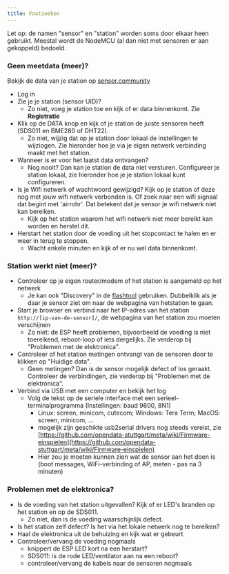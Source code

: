 ```yaml
---
title: Foutzoeken
---
```


Let op: de namen "sensor" en "station" worden soms door elkaar heen gebruikt. Meestal wordt de NodeMCU (al dan niet met sensoren er aan gekoppeld) bedoeld.

### Geen meetdata (meer)?
Bekijk de data van je station op [sensor.community](https://devices.sensor.community/sensors)
* Log in
* Zie je je station (sensor UID)? 
  * Zo niet, voeg je station toe en kijk of er data binnenkomt. Zie __Registratie__
* Klik op de DATA knop en kijk of je station de juiste sensoren heeft (SDS011 en BME280 of DHT22).
  * Zo niet, wijzig dat op je station door lokaal de instellingen te wijziogen. Zie hieronder hoe je via je eigen netwerk verbinding maakt met het station.
* Wanneer is er voor het laatst data ontvangen?
  * Nog nooit? Dan kan je station de data niet versturen. Configureer je station lokaal, zie hieronder hoe je je station lokaal kunt configureren. 
* Is je Wifi netwerk of wachtwoord gewijzigd? Kijk op je station of deze nog met jouw wifi netwerk verbonden is. Of zoek naar een wifi signaal dat begint met 'airrohr'. Dat betekent dat je sensor je wifi netwerk niet kan bereiken. 
  * Kijk op het station waarom het wifi netwerk niet meer bereikt kan worden en herstel dit.
* Herstart het station door de voeding uit het stopcontact te halen en er weer in terug te stoppen. 
  * Wacht enkele minuten en kijk of er nu wel data binnenkomt.

### Station werkt niet (meer)?
* Controleer op je eigen router/modem of het station is aangemeld op het netwerk
  * Je kan ook "Discovery" in de [flashtool](https://github.com/opendata-stuttgart/airrohr-firmware-flasher) gebruiken. Dubbelklik als je daar je sensor ziet om naar de webpagina van hetstation te gaan.
* Start je browser en verbind naar het IP-adres van het station `http://[ip-van-de-sensor]/`, de webpagina van het station zou moeten verschijnen
  * Zo niet: de ESP heeft problemen, bijvoorbeeld de voeding is niet toereikend, reboot-loop of iets dergelijks. Zie verderop bij "Problemen met de elektronica".
* Controleer of het station metingen ontvangt van de sensoren door te klikken op "Huidige data".
  * Geen metingen? Dan is de sensor mogelijk defect of los geraakt. Controleer de verbindingen, zie verderop bij "Problemen met de elektronica".
* Verbind via USB met een computer en bekijk het log
  * Volg de tekst op de seriele interface met een serieel-terminalprogramma (Instellingen: baud 9600, 8N1)
    * Linux: screen, minicom, cutecom; Windows: Tera Term; MacOS: screen, minicom, ...
    * mogelijk zijn geschikte usb2serial drivers nog steeds vereist, zie [https://github.com/opendata-stuttgart/meta/wiki/Firmware-einspielen](https://github.com/opendata-stuttgart/meta/wiki/Firmware-einspielen)
    * Hier zou je moeten kunnen zien wat de sensor aan het doen is (boot messages, WiFi-verbinding of AP, meten - pas na 3 minuten)

### Problemen met de elektronica?
* Is de voeding van het station uitgevallen? Kijk of er LED's branden op het station en op de SDS011.
  * Zo niet, dan is de voeding waarschijnlijk defect. 
* Is het station zelf defect? Is het via het lokale netwerk nog te bereiken?
* Haal de elektronica uit de behuizing en kijk wat er gebeurt
* Controleer/vervang de voeding nogmaals
    * knippert de ESP LED kort na een herstart?
    * SDS011: is de rode LED/ventilator aan na een reboot?
    * controleer/vervang de kabels naar de sensoren nogmaals
